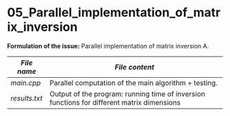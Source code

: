 # 05_Parallel_implementation_of_matrix_inversion

**Formulation of the issue:** Parallel implementation of matrix inversion A.

|   ***File name***   |   ***File content***   |
| --- | --- |
| *main.cpp* | Parallel computation of the main algorithm + testing. |
| *results.txt* | Output of the program: running time of inversion functions for different matrix dimensions |

